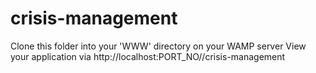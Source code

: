 # crisis-management

Clone this folder into your 'WWW' directory on your WAMP server
View your application via http://localhost:PORT_NO//crisis-management